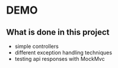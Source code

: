 # DEMO

## What is done in this project

* simple controllers
* different exception handling techniques
* testing api responses with MockMvc